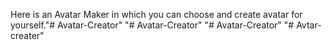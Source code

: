Here is an Avatar Maker in which you can choose and create avatar for yourself."# Avatar-Creator" 
"# Avatar-Creator" 
"# Avatar-Creator" 
"# Avtar-creater" 
